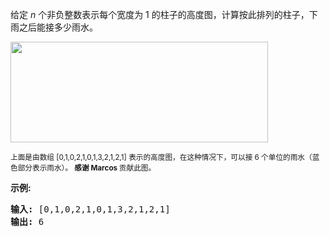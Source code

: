<html>
 <body>
  <p>
   给定
   <em>
    n
   </em>
   个非负整数表示每个宽度为 1 的柱子的高度图，计算按此排列的柱子，下雨之后能接多少雨水。
  </p>
  <p>
   <img src="https://assets.leetcode-cn.com/aliyun-lc-upload/uploads/2018/10/22/rainwatertrap.png" style="height: 161px; width: 412px;"/>
  </p>
  <p>
   <small>
    上面是由数组 [0,1,0,2,1,0,1,3,2,1,2,1] 表示的高度图，在这种情况下，可以接 6 个单位的雨水（蓝色部分表示雨水）。
    <strong>
     感谢 Marcos
    </strong>
    贡献此图。
   </small>
  </p>
  <p>
   <strong>
    示例:
   </strong>
  </p>
  <pre><strong>输入:</strong> [0,1,0,2,1,0,1,3,2,1,2,1]
<strong>输出:</strong> 6</pre>
 </body>
</html>